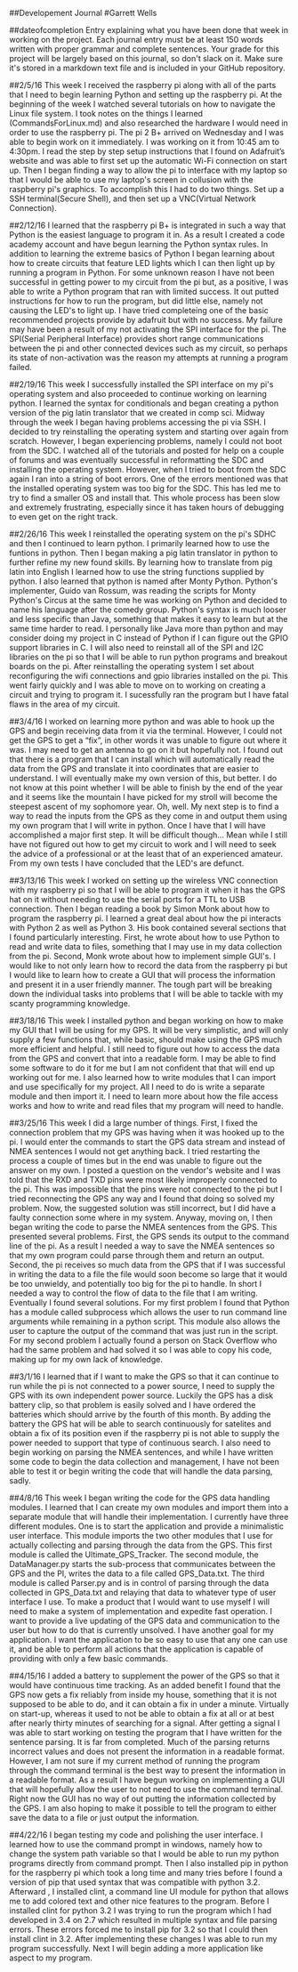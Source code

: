 ##Developement Journal
#Garrett Wells

##dateofcompletion
Entry explaining what you have been done that week in working on the project. Each journal entry must be at least 150 words written with proper grammar and complete sentences. Your grade for this project will be largely based on this journal, so don't slack on it. Make sure it's stored in a markdown text file and is included in your GitHub repository.

##2/5/16
This week I received the raspberry pi along with all of the parts that I need to begin learning Python and setting up the raspberry pi. At the beginning of the week I watched several tutorials on how to navigate the Linux file system. I took notes on the things I learned (CommandsForLinux.md) and also researched the hardware I would need in order to use the raspberry pi. The pi 2 B+ arrived on Wednesday and I was able to begin work on it immediately. I was working on it from 10:45 am to 4:30pm. I read the step by step setup instructions that I found on Adafruit’s website and was able to first set up the automatic Wi-Fi connection on start up. Then I began finding a way to allow the pi to interface with my laptop so that I would be able to use my laptop's screen in collusion with the raspberry pi's graphics. To accomplish this I had to do two things. Set up a SSH terminal(Secure Shell), and then set up a VNC(Virtual Network Connection).    

##2/12/16
I learned that the raspberry pi B+ is integrated in such a way that Python is the easiest language to program it in. As a result I created a code academy account and have begun learning the Python syntax rules. In addition to learning the extreme basics of Python I began learning about how to create circuits that feature LED lights which I can then light up by running a program in Python. For some unknown reason I have not been successful in getting power to my circuit from the pi but, as a positive, I was able to write a Python program that ran with limited success. It out putted instructions for how to run the program, but did little else, namely not causing the LED's to light up. I have tried completeing one of the basic recommended projects provide by adafruit but with no success. My failure may have been a result of my not activating the SPI interface for the pi. The SPI(Serial Peripheral Interface) provides short range communications between the pi and other connected devices such as my circuit, so perhaps its state of non-activation was the reason my attempts at running a program failed.

##2/19/16
This week I successfully installed the SPI interface on my pi's operating system and also proceeded to continue working on learning python. I learned the syntax for conditionals and began creating a python version of the pig latin translator that we created in comp sci. Midway through the week I began having problems accessing the pi via SSH. I decided to try reinstalling the operating system and starting over again from scratch. However, I began experiencing problems, namely I could not boot from the SDC. I watched all of the tutorials and posted for help on a couple of forums and was eventually successful in reformatting the SDC and installing the operating system. However, when I tried to boot from the SDC again I ran into a string of boot errors. One of the errors mentioned was that the installed operating system was too big for the SDC. This has led me to try to find a smaller OS and install that. This whole process has been slow and extremely frustrating, especially since it has taken hours of debugging to even get on the right track.

##2/26/16
This week I reinstalled the operating system on the pi's SDHC and then I continued to learn python. I primarily learned how to use the funtions in python. Then I began making a pig latin translator in python to further refine my new found skills. By learning how to translate from pig latin into English I learned how to use the string functions supplied by python. I also learned that python is named after Monty Python. Python's implementer, Guido van Rossum, was reading the scripts for Monty Python's Circus at the same time he was working on Python and decided to name his language after the comedy group. Python's syntax is much looser and less specific than Java, something that makes it easy to learn but at the same time harder to read. I personally like Java more than python and may consider doing my project in C instead of Python if I can figure out the GPIO support libraries in C. I will also need to reinstall all of the SPI and I2C libraries on the pi so that I will be able to run python programs and breakout boards on the pi. After reinstalling the operating system I set about reconfiguring the wifi connections and gpio libraries installed on the pi. This went fairly quickly and I was able to move on to working on creating a circuit and trying to program it. I sucessfully ran the program but I have fatal flaws in the area of my circuit.

##3/4/16
 I worked on learning more python and was able to hook up the GPS and begin receiving data from it via the terminal. However, I could not get the GPS to get a “fix”, in other words it was unable to figure out where it was. I may need to get an antenna to go on it but hopefully not. I found out that there is a program that I can install which will automatically read the data from the GPS and translate it into coordinates that are easier to understand. I will eventually make my own version of this, but better. I do  not know at this point whether I will be able to finish by the end of the year and it seems like the mountain I have picked for my stroll will become the steepest ascent of my sophomore year. Oh, well. My next step is to find a way to read the inputs from the GPS as they come in and output them using my own program that I will write in python. Once I have that I will have accomplished a major first step. It will be difficult though... Mean while I still have not figured out how to get my circuit to work and I will need to seek the advice of a professional or at the least that of an experienced amateur. From my own tests I have concluded that the LED's are defunct.

##3/13/16
This week I worked on setting up the wireless VNC connection with my raspberry pi so that I will be able to program it when it has the GPS hat on it without needing to use the serial ports for a TTL to USB connection. Then I began reading a book by Simon Monk about how to program the raspberry pi. I learned a great deal about how the pi interacts with Python 2 as well as Python 3. His book contained several sections that I found particularly interesting. First, he wrote about how to use Python to read and write data to files, something that I may use in my data collection from the pi. Second, Monk wrote about how to implement simple GUI's. I would like to not only learn how to record the data from the raspberry pi but I would like to learn how to create a GUI that will process the information and present it in a user friendly manner. The tough part will be breaking down the individual tasks into problems that I will be able to tackle with my scanty programming knowledge.

##3/18/16
This week I installed python and began working on how to make my GUI that I will be using for my GPS. It will be very simplistic, and will only supply a few functions that, while basic, should make using the GPS much more efficient and helpful. I still need to figure out how to access the data from the GPS and convert that into a readable form. I may be able to find some software to do it for me but I am not confident that that will end up working out for me. I also learned how to write modules that I can import and use specifically for my project. All I need to do is write a separate module and then import it. I need to learn more about how the file access works and how to write and read files that my program will need to handle. 

##3/25/16
This week I did a large number of things. First, I fixed the connection problem that my GPS was having when it was hooked up to the pi. I would enter the commands to start the GPS data stream and instead of NMEA sentences I would not get anything back. I tried restarting the process a couple of times but in the end was unable to figure out the answer on my own. I posted a question on the vendor's  website and I was told that the RXD and TXD pins were most likely improperly connected to the pi. This was impossible that the pins were not connected to the pi but I tried reconnecting the GPS any way and I found that doing so solved my problem. Now, the suggested solution was still incorrect, but I   did have a faulty connection some where in my system. Anyway, moving on, I then began writing the code to parse the NMEA sentences from the GPS. This presented several problems. First, the GPS sends its output to the command line of the pi. As a result I needed a way to save the NMEA sentences so that my own program could parse through them and return an output.  Second, the pi receives so much data from the GPS that if I was successful in writing the data to a file the file would soon become so large that it would be too unwieldy, and potentially too big for the pi to handle. In short I needed a way to control the flow of data to the file that I am writing. Eventually I found several solutions. For my first problem I found that Python has a module called subprocess which allows the user to run command line arguments while remaining in a python script. This module also allows the user to capture the output of the command that was just run in the script. For my second problem I actually found a person on Stack Overflow who had the same problem and had solved it so I was able to copy his code, making up for my own lack of knowledge.

##3/1/16
I learned that if I want to make the GPS so that it can continue to run while the pi is not connected to a power source, I need to supply the GPS with its own independent power source. Luckily the GPS has a disk battery clip, so that problem is easily solved and I have ordered the batteries which should arrive by the fourth of this month. By adding the battery the GPS hat will be able to search continuously for satelites and obtain a fix of its position even if the raspberry pi is not able to supply the power needed to support that type of continuous search. I also need to begin working on parsing the NMEA sentences, and while I have written some code to begin the data collection and management, I have not been able to test it or begin writing the code that will handle the data parsing, sadly.

##4/8/16
This week I began writing the code for the GPS data handling modules. I learned that I can create my own modules and import them into a separate module that will handle their implementation. I currently have three different modules. One is to start the application and provide a minimalistic user interface. This module imports the two other modules that I use for actually collecting and parsing through the data from the GPS. This first module is called the Ultimate_GPS_Tracker. The second module, the DataManager.py starts the sub-process that communicates between the GPS and the PI, writes the data to a file called GPS_Data.txt. The third module is called Parser.py and is in control of parsing through the data collected in GPS_Data.txt and relaying that data to whatever type of user interface I use. To make a product that I would want to use myself I will need to make a system of implementation and expedite fast operation. I want to provide a live updating of the GPS data and communication to the user but how to do that is currently unsolved. I have another goal for my application. I want the application to be so easy to use that any one can use it, and be able to perform all actions that the application is capable of providing with only a few basic commands.

##4/15/16
I added a battery to supplement the power of the GPS so that it would have continuous time tracking. As an added benefit I found that the GPS now gets a fix reliably from inside my house, something that it is not supposed to be able to do, and it can obtain a fix in under a minute. Virtually on start-up, whereas it used to not be able to obtain a fix at all or at best after nearly thirty minutes of searching for a signal. After getting a signal I was able to start working on testing the program that I have written for the sentence parsing. It is far from completed. Much of the parsing returns incorrect values and does not present the information in a readable format. However, I am not sure if my current method of running the program through the command terminal is the best way to present the information in a readable format. As a result I have begun working on implementing a GUI that will hopefully allow the  user to not need to use the command terminal. Right now the GUI has no way of out putting the information collected by the GPS. I am also hoping to make it possible to tell the program to either save the data to a file or just output the information.

##4/22/16
I began testing my code and polishing the user interface. I learned how to use the command prompt in windows, namely how to change the system path variable so that I would be able to run my python programs directly from command prompt. Then I also installed pip in python for the raspberry pi which took a long time and many tries before I found a version of pip that used syntax that was compatible with python 3.2.  Afterward , I installed clint, a command line UI module for python that allows me to add colored text and other nice features to the program. Before I installed clint for python 3.2 I was trying to run the program which I had developed in 3.4 on 2.7 which resulted in multiple syntax and file parsing errors. These errors forced me to install pip for 3.2 so that I could then install clint in 3.2. After implementing these changes I was able to run my program successfully. Next I will begin adding a more application like aspect to my program.